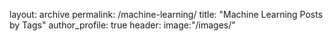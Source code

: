 layout: archive
permalink: /machine-learning/
title: "Machine Learning Posts by Tags"
author_profile: true
header:
image:"/images/"